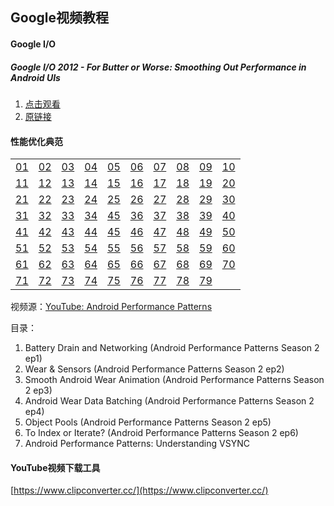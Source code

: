 ## Google视频教程

#### Google I/O

##### Google I/O 2012 - For Butter or Worse: Smoothing Out Performance in Android UIs

1. [点击观看](http://mwping-android.oss-cn-hangzhou.aliyuncs.com/Google%20I_O%202012%20-%20For%20Butter%20or%20Worse_%20Smoothing%20Out%20Performance%20in%20Android%20UIs.mp4)
2. [原链接](https://www.youtube.com/watch?v=Q8m9sHdyXnE)

#### 性能优化典范

<table>
    <tr>
        <td><a href="http://mwping-android.oss-cn-hangzhou.aliyuncs.com/AndroidPerformancePatterns/s2e1.mp4" target="_blank">01</a></td>
        <td><a href="http://mwping-android.oss-cn-hangzhou.aliyuncs.com/AndroidPerformancePatterns/s2e2.mp4" target="_blank">02</a></td>
        <td><a href="http://mwping-android.oss-cn-hangzhou.aliyuncs.com/AndroidPerformancePatterns/s2e3.mp4" target="_blank">03</a></td>
        <td><a href="http://mwping-android.oss-cn-hangzhou.aliyuncs.com/AndroidPerformancePatterns/s2e4.mp4" target="_blank">04</a></td>
        <td><a href="http://mwping-android.oss-cn-hangzhou.aliyuncs.com/AndroidPerformancePatterns/s2e5.mp4" target="_blank">05</a></td>
        <td><a href="http://mwping-android.oss-cn-hangzhou.aliyuncs.com/AndroidPerformancePatterns/s2e6.mp4" target="_blank">06</a></td>
        <td><a href="http://mwping-android.oss-cn-hangzhou.aliyuncs.com/AndroidPerformancePatterns/s3e1.mp4" target="_blank">07</a></td>
        <td><a href="http://mwping-android.oss-cn-hangzhou.aliyuncs.com/AndroidPerformancePatterns/s3e5.mp4" target="_blank">08</a></td>
        <td><a href="http://mwping-android.oss-cn-hangzhou.aliyuncs.com/AndroidPerformancePatterns/s3e6.mp4" target="_blank">09</a></td>
        <td><a href="http://mwping-android.oss-cn-hangzhou.aliyuncs.com/AndroidPerformancePatterns/s3e7.mp4" target="_blank">10</a></td>
    </tr>
    <tr>
        <td><a href="http://mwping-android.oss-cn-hangzhou.aliyuncs.com/AndroidPerformancePatterns/s3e8.mp4" target="_blank">11</a></td>
        <td><a href="http://mwping-android.oss-cn-hangzhou.aliyuncs.com/AndroidPerformancePatterns/s3e9.mp4" target="_blank">12</a></td>
        <td><a href="http://mwping-android.oss-cn-hangzhou.aliyuncs.com/AndroidPerformancePatterns/s3e10.mp4" target="_blank">13</a></td>
        <td><a href="http://mwping-android.oss-cn-hangzhou.aliyuncs.com/AndroidPerformancePatterns/s4e1.mp4" target="_blank">14</a></td>
        <td><a href="http://mwping-android.oss-cn-hangzhou.aliyuncs.com/AndroidPerformancePatterns/s4e2.mp4" target="_blank">15</a></td>
        <td><a href="http://mwping-android.oss-cn-hangzhou.aliyuncs.com/AndroidPerformancePatterns/s4e3.mp4" target="_blank">16</a></td>
        <td><a href="http://mwping-android.oss-cn-hangzhou.aliyuncs.com/AndroidPerformancePatterns/s4e4.mp4" target="_blank">17</a></td>
        <td><a href="http://mwping-android.oss-cn-hangzhou.aliyuncs.com/AndroidPerformancePatterns/s4e5.mp4" target="_blank">18</a></td>
        <td><a href="http://mwping-android.oss-cn-hangzhou.aliyuncs.com/AndroidPerformancePatterns/s4e6.mp4" target="_blank">19</a></td>
        <td><a href="http://mwping-android.oss-cn-hangzhou.aliyuncs.com/AndroidPerformancePatterns/s4e7.mp4" target="_blank">20</a></td>
    </tr>
    <tr>
        <td><a href="http://mwping-android.oss-cn-hangzhou.aliyuncs.com/AndroidPerformancePatterns/s4e8.mp4" target="_blank">21</a></td>
        <td><a href="http://mwping-android.oss-cn-hangzhou.aliyuncs.com/AndroidPerformancePatterns/s4e9.mp4" target="_blank">22</a></td>
        <td><a href="http://mwping-android.oss-cn-hangzhou.aliyuncs.com/AndroidPerformancePatterns/s4e10.mp4" target="_blank">23</a></td>
        <td><a href="http://mwping-android.oss-cn-hangzhou.aliyuncs.com/AndroidPerformancePatterns/s4e11.mp4" target="_blank">24</a></td>
        <td><a href="http://mwping-android.oss-cn-hangzhou.aliyuncs.com/AndroidPerformancePatterns/s4e12.mp4" target="_blank">25</a></td>
        <td><a href="http://mwping-android.oss-cn-hangzhou.aliyuncs.com/AndroidPerformancePatterns/s4e13.mp4" target="_blank">26</a></td>
        <td><a href="http://mwping-android.oss-cn-hangzhou.aliyuncs.com/AndroidPerformancePatterns/s4e14.mp4" target="_blank">27</a></td>
        <td><a href="http://mwping-android.oss-cn-hangzhou.aliyuncs.com/AndroidPerformancePatterns/s4e15.mp4" target="_blank">28</a></td>
        <td><a href="http://mwping-android.oss-cn-hangzhou.aliyuncs.com/AndroidPerformancePatterns/s4e16.mp4" target="_blank">29</a></td>
        <td><a href="http://mwping-android.oss-cn-hangzhou.aliyuncs.com/AndroidPerformancePatterns/s4e17.mp4" target="_blank">30</a></td>
    </tr>
    <tr>
        <td><a href="http://mwping-android.oss-cn-hangzhou.aliyuncs.com/AndroidPerformancePatterns/s5e1.mp4" target="_blank">31</a></td>
        <td><a href="http://mwping-android.oss-cn-hangzhou.aliyuncs.com/AndroidPerformancePatterns/s5e2.mp4" target="_blank">32</a></td>
        <td><a href="http://mwping-android.oss-cn-hangzhou.aliyuncs.com/AndroidPerformancePatterns/s5e3.mp4" target="_blank">33</a></td>
        <td><a href="http://mwping-android.oss-cn-hangzhou.aliyuncs.com/AndroidPerformancePatterns/s5e4.mp4" target="_blank">34</a></td>
        <td><a href="http://mwping-android.oss-cn-hangzhou.aliyuncs.com/AndroidPerformancePatterns/s5e5.mp4" target="_blank">45</a></td>
        <td><a href="http://mwping-android.oss-cn-hangzhou.aliyuncs.com/AndroidPerformancePatterns/s5e6.mp4" target="_blank">36</a></td>
        <td><a href="http://mwping-android.oss-cn-hangzhou.aliyuncs.com/AndroidPerformancePatterns/s5e7.mp4" target="_blank">37</a></td>
        <td><a href="http://mwping-android.oss-cn-hangzhou.aliyuncs.com/AndroidPerformancePatterns/s5e8.mp4" target="_blank">38</a></td>
        <td><a href="http://mwping-android.oss-cn-hangzhou.aliyuncs.com/AndroidPerformancePatterns/s5e9.mp4" target="_blank">39</a></td>
        <td><a href="http://mwping-android.oss-cn-hangzhou.aliyuncs.com/AndroidPerformancePatterns/s5e10.mp4" target="_blank">40</a></td>
    </tr>
    <tr>
        <td><a href="http://mwping-android.oss-cn-hangzhou.aliyuncs.com/AndroidPerformancePatterns/s6e1.mp4" target="_blank">41</a></td>
        <td><a href="http://mwping-android.oss-cn-hangzhou.aliyuncs.com/AndroidPerformancePatterns/s6e2.mp4" target="_blank">42</a></td>
        <td><a href="http://mwping-android.oss-cn-hangzhou.aliyuncs.com/AndroidPerformancePatterns/s6e3.mp4" target="_blank">43</a></td>
        <td><a href="http://mwping-android.oss-cn-hangzhou.aliyuncs.com/AndroidPerformancePatterns/s6e4.mp4" target="_blank">44</a></td>
        <td><a href="http://mwping-android.oss-cn-hangzhou.aliyuncs.com/AndroidPerformancePatterns/s6e5.mp4" target="_blank">45</a></td>
        <td><a href="http://mwping-android.oss-cn-hangzhou.aliyuncs.com/AndroidPerformancePatterns/s6e6.mp4" target="_blank">46</a></td>
        <td><a href="http://mwping-android.oss-cn-hangzhou.aliyuncs.com/AndroidPerformancePatterns/100days_autoboxing.mp4" target="_blank">47</a></td>
        <td><a href="http://mwping-android.oss-cn-hangzhou.aliyuncs.com/AndroidPerformancePatterns/100days_BatchingBackground.mp4" target="_blank">48</a></td>
        <td><a href="http://mwping-android.oss-cn-hangzhou.aliyuncs.com/AndroidPerformancePatterns/100days_CustomViews.mp4" target="_blank">49</a></td>
        <td><a href="http://mwping-android.oss-cn-hangzhou.aliyuncs.com/AndroidPerformancePatterns/100days_enums.mp4" target="_blank">50</a></td>
    </tr>
    <tr>
        <td><a href="http://mwping-android.oss-cn-hangzhou.aliyuncs.com/AndroidPerformancePatterns/100days_lint.mp4" target="_blank">51</a></td>
        <td><a href="http://mwping-android.oss-cn-hangzhou.aliyuncs.com/AndroidPerformancePatterns/100days_lrucache.mp4" target="_blank">52</a></td>
        <td><a href="http://mwping-android.oss-cn-hangzhou.aliyuncs.com/AndroidPerformancePatterns/100days_MemoryProfiling.mp4" target="_blank">53</a></td>
        <td><a href="http://mwping-android.oss-cn-hangzhou.aliyuncs.com/AndroidPerformancePatterns/100days_ondraw.mp4" target="_blank">54</a></td>
        <td><a href="http://mwping-android.oss-cn-hangzhou.aliyuncs.com/AndroidPerformancePatterns/100days_PerformanceLifecycle.mp4" target="_blank">55</a></td>
        <td><a href="http://mwping-android.oss-cn-hangzhou.aliyuncs.com/AndroidPerformancePatterns/100days_PrescalingBitmaps.mp4" target="_blank">56</a></td>
        <td><a href="http://mwping-android.oss-cn-hangzhou.aliyuncs.com/AndroidPerformancePatterns/100days_ReusingBitmaps.mp4" target="_blank">57</a></td>
        <td><a href="http://mwping-android.oss-cn-hangzhou.aliyuncs.com/AndroidPerformancePatterns/100days_SmallerPixel.mp4" target="_blank">58</a></td>
        <td><a href="http://mwping-android.oss-cn-hangzhou.aliyuncs.com/AndroidPerformancePatterns/100days_SmallerPNG.mp4" target="_blank">59</a></td>
        <td><a href="http://mwping-android.oss-cn-hangzhou.aliyuncs.com/AndroidPerformancePatterns/100days_sparsearray.mp4" target="_blank">60</a></td>
    </tr>
    <tr>
        <td><a href="http://mwping-android.oss-cn-hangzhou.aliyuncs.com/AndroidPerformancePatterns/100days_StrictMode.mp4" target="_blank">61</a></td>
        <td><a href="http://mwping-android.oss-cn-hangzhou.aliyuncs.com/AndroidPerformancePatterns/100days_ToolsnotRules.mp4" target="_blank">62</a></td>
        <td><a href="http://mwping-android.oss-cn-hangzhou.aliyuncs.com/AndroidPerformancePatterns/100days_transparency.mp4" target="_blank">63</a></td>
        <td><a href="http://mwping-android.oss-cn-hangzhou.aliyuncs.com/AndroidPerformancePatterns/adp_60fps.mp4" target="_blank">64</a></td>
        <td><a href="http://mwping-android.oss-cn-hangzhou.aliyuncs.com/AndroidPerformancePatterns/adp_Battery.mp4" target="_blank">65</a></td>
        <td><a href="http://mwping-android.oss-cn-hangzhou.aliyuncs.com/AndroidPerformancePatterns/adp_BatteryDrain.mp4" target="_blank">66</a></td>
        <td><a href="http://mwping-android.oss-cn-hangzhou.aliyuncs.com/AndroidPerformancePatterns/adp_GarbageCollection.mp4" target="_blank">67</a></td>
        <td><a href="http://mwping-android.oss-cn-hangzhou.aliyuncs.com/AndroidPerformancePatterns/adp_Invalidations.mp4" target="_blank">68</a></td>
        <td><a href="http://mwping-android.oss-cn-hangzhou.aliyuncs.com/AndroidPerformancePatterns/adp_Memory.mp4" target="_blank">69</a></td>
        <td><a href="http://mwping-android.oss-cn-hangzhou.aliyuncs.com/AndroidPerformancePatterns/adp_MemoryChurn.mp4" target="_blank">70</a></td>
    </tr>
    <tr>
        <td><a href="http://mwping-android.oss-cn-hangzhou.aliyuncs.com/AndroidPerformancePatterns/adp_MemoryLeaks.mp4" target="_blank">71</a></td>
        <td><a href="http://mwping-android.oss-cn-hangzhou.aliyuncs.com/AndroidPerformancePatterns/adp_MemoryMonitor.mp4" target="_blank">72</a></td>
        <td><a href="http://mwping-android.oss-cn-hangzhou.aliyuncs.com/AndroidPerformancePatterns/adp_Overdraw.mp4" target="_blank">73</a></td>
        <td><a href="http://mwping-android.oss-cn-hangzhou.aliyuncs.com/AndroidPerformancePatterns/adp_ProfileGPU.mp4" target="_blank">74</a></td>
        <td><a href="http://mwping-android.oss-cn-hangzhou.aliyuncs.com/AndroidPerformancePatterns/adp_QuickReject.mp4" target="_blank">75</a></td>
        <td><a href="http://mwping-android.oss-cn-hangzhou.aliyuncs.com/AndroidPerformancePatterns/adp_Rendering.mp4" target="_blank">76</a></td>
        <td><a href="http://mwping-android.oss-cn-hangzhou.aliyuncs.com/AndroidPerformancePatterns/adp_UI_and_GPU.mp4" target="_blank">77</a></td>
        <td><a href="http://mwping-android.oss-cn-hangzhou.aliyuncs.com/AndroidPerformancePatterns/adp_VSYNC.mp4" target="_blank">78</a></td>
        <td><a href="http://mwping-android.oss-cn-hangzhou.aliyuncs.com/AndroidPerformancePatterns/adp_WakeLocks.mp4" target="_blank">79</a></td>
    </tr>
</table>

视频源：[YouTube: Android Performance Patterns](https://www.youtube.com/playlist?list=PLWz5rJ2EKKc9CBxr3BVjPTPoDPLdPIFCE)

目录：

1. Battery Drain and Networking (Android Performance Patterns Season 2 ep1)
2. Wear & Sensors (Android Performance Patterns Season 2 ep2)
3. Smooth Android Wear Animation (Android Performance Patterns Season 2 ep3)
4. Android Wear Data Batching (Android Performance Patterns Season 2 ep4)
5. Object Pools (Android Performance Patterns Season 2 ep5)
6. To Index or Iterate? (Android Performance Patterns Season 2 ep6)
78. Android Performance Patterns: Understanding VSYNC  

#### YouTube视频下载工具

[https://www.clipconverter.cc/](https://www.clipconverter.cc/)